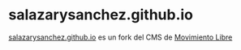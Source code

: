 salazarysanchez.github.io
=========================
[salazarysanchez.github.io](https://salazarysanchez.github.io) es un fork del CMS de [Movimiento Libre](https://github.com/MovimientoLibre/cms)
